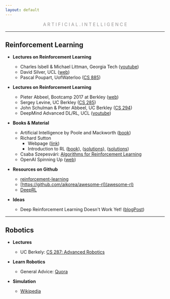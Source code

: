 ```yaml
---
layout: default
---
```

<p style="text-align: center; color:#5c58589f; margin =0">A R T I F I C I A L . I N T E L L I G E N C E</p>

* * *

## Reinforcement Learning

- **Lectures on Reinforcement Learning**

  - Charles Isbell & Michael Littman, Georgia Tech ([youtube](https://www.youtube.com/playlist?list=PLFihX_3MLxS-xipfAZUwzAie7AWbJQ8k2))
  - David Silver, UCL ([web](http://www0.cs.ucl.ac.uk/staff/d.silver/web/Teaching.html))
  - Pascal Poupart, UofWaterloo ([CS 885](https://cs.uwaterloo.ca/~ppoupart/teaching/cs885-spring18/))
 
- **Lectures on Reinforcement Learning**
  - Pieter Abbeel, Bootcamp 2017 at Berkley ([web](https://sites.google.com/view/deep-rl-bootcamp/))
  - Sergey Levine, UC Berkley ([CS 285](http://rail.eecs.berkeley.edu/deeprlcourse/))
  - John Schulman & Pieter Abbeel, UC Berkley ([CS 294](http://rll.berkeley.edu/deeprlcourse-fa15/))
  - DeepMind Advanced DL/RL, UCL ([youtube](https://www.youtube.com/playlist?list=PLqYmG7hTraZDNJre23vqCGIVpfZ_K2RZs))


- **Books & Material**

  - Artificial Intelligence by Poole and Mackworth ([book](https://artint.info/2e/html/ArtInt2e.html))
  - Richard Sutton
    - Webpage ([link](http://incompleteideas.net/))
    - Introduction to RL ([book](http://incompleteideas.net/book/the-book.html)), ([solutions](https://github.com/LyWangPX/Reinforcement-Learning-2nd-Edition-by-Sutton-Exercise-Solutions)), ([solutions](https://github.com/ShangtongZhang/reinforcement-learning-an-introduction))
  - Csaba Szepesvári: [Algorithms for Reinforcement Learning](https://sites.ualberta.ca/~szepesva/RLBook.html)
  - OpenAI Spinning Up ([web](https://spinningup.openai.com))

- **Resources on Github**

  - [reinforcement-learning](https://github.com/dennybritz/reinforcement-learning/blob/master/README.md#overview)
  - [https://github.com/aikorea/awesome-rl](awesome-rl)
  - [DeepRL](https://github.com/ShangtongZhang/DeepRL)

- **Ideas**

  - Deep Reinforcement Learning Doesn't Work Yet! ([blogPost](https://www.alexirpan.com/2018/02/14/rl-hard.html))

* * *

## Robotics

- **Lectures**

  - UC Berkely: [CS 287: Advanced Robotics](https://people.eecs.berkeley.edu/~pabbeel/cs287-fa15/)

- **Learn Robotics**

  - General Advice: [Quora](https://www.quora.com/What-are-the-best-online-courses-to-learn-robotics)

- **Simulation**

  - [Wikipedia](https://en.wikipedia.org/wiki/Robotics_simulator)